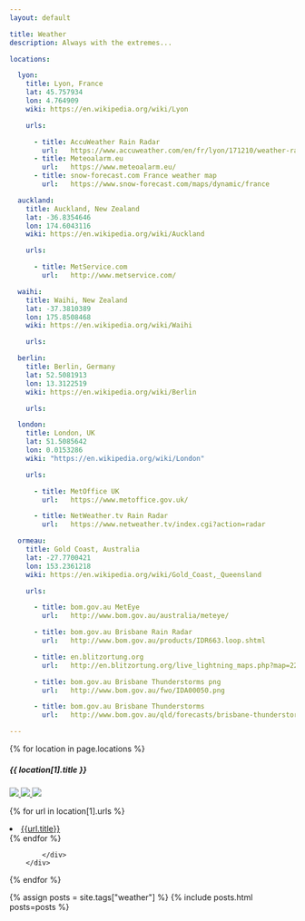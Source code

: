 ```yaml
---
layout: default

title: Weather
description: Always with the extremes...

locations:

  lyon:
    title: Lyon, France
    lat: 45.757934
    lon: 4.764909
    wiki: https://en.wikipedia.org/wiki/Lyon

    urls:

      - title: AccuWeather Rain Radar
        url:   https://www.accuweather.com/en/fr/lyon/171210/weather-radar/171210
      - title: Meteoalarm.eu
        url:   https://www.meteoalarm.eu/
      - title: snow-forecast.com France weather map
        url:   https://www.snow-forecast.com/maps/dynamic/france

  auckland:
    title: Auckland, New Zealand
    lat: -36.8354646
    lon: 174.6043116
    wiki: https://en.wikipedia.org/wiki/Auckland

    urls:

      - title: MetService.com
        url:   http://www.metservice.com/

  waihi:
    title: Waihi, New Zealand
    lat: -37.3810389
    lon: 175.8508468
    wiki: https://en.wikipedia.org/wiki/Waihi

    urls:

  berlin:
    title: Berlin, Germany
    lat: 52.5081913
    lon: 13.3122519
    wiki: https://en.wikipedia.org/wiki/Berlin

    urls:

  london:
    title: London, UK
    lat: 51.5085642
    lon: 0.0153286
    wiki: "https://en.wikipedia.org/wiki/London"

    urls:

      - title: MetOffice UK
        url:   https://www.metoffice.gov.uk/

      - title: NetWeather.tv Rain Radar
        url:   https://www.netweather.tv/index.cgi?action=radar

  ormeau:
    title: Gold Coast, Australia
    lat: -27.7700421
    lon: 153.2361218
    wiki: https://en.wikipedia.org/wiki/Gold_Coast,_Queensland

    urls:

      - title: bom.gov.au MetEye
        url:   http://www.bom.gov.au/australia/meteye/

      - title: bom.gov.au Brisbane Rain Radar
        url:   http://www.bom.gov.au/products/IDR663.loop.shtml

      - title: en.blitzortung.org
        url:   http://en.blitzortung.org/live_lightning_maps.php?map=22

      - title: bom.gov.au Brisbane Thunderstorms png
        url:   http://www.bom.gov.au/fwo/IDA00050.png

      - title: bom.gov.au Brisbane Thunderstorms
        url:   http://www.bom.gov.au/qld/forecasts/brisbane-thunderstorms.shtml

---
```


<div class="row">
{% for location in page.locations %}
    <div class="col-md-4 col-sm-6">
        <div class="card border-0" style="width: 18rem;">
            <div class="card-body">
                <h5 class="card-title">{{ location[1].title }}</h5>

<a class="card-link" title="earth.nullschool.net" href="https://earth.nullschool.net/#current/wind/surface/level/orthographic={{location[1].lon}},{{location[1].lat}}/loc={{location[1].lon}},{{location[1].lat}}">
<img src="https://earth.nullschool.net/favicon.ico?v2" />
</a>

<a class="card-link" title="lightningmaps.org" href="https://www.lightningmaps.org/?lang=en#m=oss;t=3;s=0;o=0;b=;ts=0;y={{location[1].lat}};x={{location[1].lon}};z=7;">
<img src="https://www.lightningmaps.org/Images/favicon.ico" />
</a>

<a class="card-link" title="wikipedia.org" href="{{location[1].wiki}}">
<img src="https://en.wikipedia.org/static/favicon/wikipedia.ico" />
</a>

{% for url in location[1].urls %}
<li><a href="{{url.url}}">{{url.title}}</a></li>
{% endfor %}

            </div>
        </div>
  </div>
{% endfor %}
</div>

{% assign posts = site.tags["weather"] %}
{% include posts.html posts=posts %}
